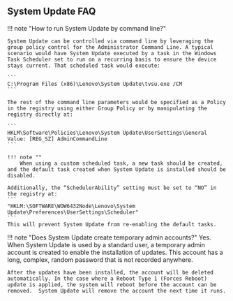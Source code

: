 ## System Update FAQ

!!! note "How to run System Update by command line?"

	System Update can be controlled via command line by leveraging the group policy control for the Administrator Command Line. A typical scenario would have System Update executed by a task in the Windows Task Scheduler set to run on a recurring basis to ensure the device stays current. That scheduled task would execute:

	```
	C:\Program Files (x86)\Lenovo\System Update\tvsu.exe /CM
	```

	The rest of the command line parameters would be specified as a Policy in the registry using either Group Policy or by manipulating the registry directly at:

	```
	HKLM\Software\Policies\Lenovo\System Update\UserSettings\General
	Value: [REG_SZ] AdminCommandLine
	```

	!!! note ""
		When using a custom scheduled task, a new task should be created, and the default task created when System Update is installed should be disabled. 

	Additionally, the “SchedulerAbility” setting must be set to “NO” in the registry at:
	```
	"HKLM:\SOFTWARE\WOW6432Node\Lenovo\System Update\Preferences\UserSettings\Scheduler" 
	```
	This will prevent System Update from re-enabling the default tasks.

!!! note "Does System Update create temporary admin accounts?"
	Yes.  When System Update is used by a standard user, a temporary admin account is created to enable the installation of updates.  This account has a long, complex, random password that is not recorded anywhere.  

	After the updates have been installed, the account will be deleted automatically. In the case where a Reboot Type 1 (Forces Reboot) update is applied, the system will reboot before the account can be removed.  System Update will remove the account the next time it runs.
